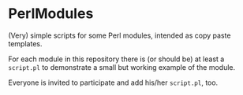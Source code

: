 PerlModules
===========

(Very) simple scripts for some Perl modules, intended as copy paste templates.

For each module in this repository there is (or should be) at least a `script.pl`
to demonstrate a small but working example of the module.

Everyone is invited to participate and add his/her `script.pl`, too.

